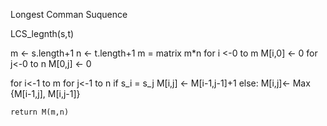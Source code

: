Longest Comman Suquence 

LCS_legnth(s,t)

m <- s.length+1
n <- t.length+1
m = matrix m*n
for i <-0 to m
M[i,0] <- 0
for j<-0  to n
M[0,j] <- 0

for i<-1 to m
	for j<-1 to n
	  if s_i = s_j
	    M[i,j] <- M[i-1,j-1]+1
	  else:
	  	M[i,j]<- Max {M[i-1,j], M[i,j-1]}

	return M(m,n)